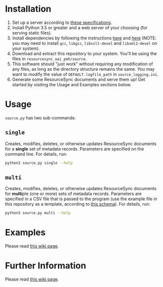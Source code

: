 # Installation

1. Set up a server according to [these specifications](https://github.com/UCLALibrary/resourcesync-oai-pmh/wiki/Source-Server-Specs).
2. Install Python 3.5 or greater and a web server of your choosing (for serving static files).
3. Install dependencies by following the instructions [here](https://github.com/resourcesync/py-resourcesync#installation-from-source) and [here](https://github.com/resourcesync/py-resourcesync#installation) (NOTE: you may need to install `gcc`, `libgcc`, `libxslt-devel` and `libxml2-devel` on your system).
4. Download and extract this repository to your system. You'll be using the files in `resourcesync_oai_pmh/source`.
5. This software should "just work" without requiring any modification of any files, as long as the directory structure remains the same. You may want to modify the value of `DEFAULT.logfile_path` in `source_logging.ini`.
6. Generate some ResourceSync documents and serve them up! Get started by visiting the Usage and Examples sections below.

# Usage

`source.py` has two sub-commands:

## `single`

Creates, modifies, deletes, or otherwise updates ResourceSync documents for a **single** set of metadata records. Parameters are specified on the command line. For details, run:
```bash
python3 source.py single --help
```

## `multi`

Creates, modifies, deletes, or otherwise updates ResourceSync documents for **multi**ple (one or more) sets of metadata records.  Parameters are specified in a CSV file that is passed to the program (use the example file in this repository as a template, according to [this schema](https://github.com/UCLALibrary/resourcesync-oai-pmh/wiki/Table-Schemas#source)). For details, run:
```bash
python3 source.py multi --help
```

# Examples

Please read [this wiki page](https://github.com/UCLALibrary/resourcesync-oai-pmh/wik://github.com/UCLALibrary/resourcesync-oai-pmh/wiki/Use-Case-Recipes).

# Further Information

Please read [this wiki page](https://github.com/UCLALibrary/resourcesync-oai-pmh/wiki/Further-Information-and-Considerations-for-Content-Providers).
